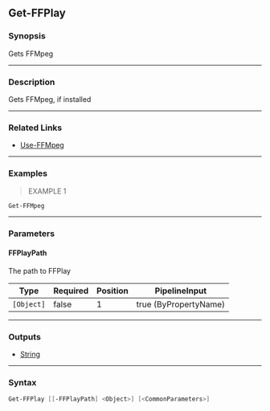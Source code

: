 Get-FFPlay
----------

### Synopsis
Gets FFMpeg

---

### Description

Gets FFMpeg, if installed

---

### Related Links
* [Use-FFMpeg](Use-FFMpeg.md)

---

### Examples
> EXAMPLE 1

```PowerShell
Get-FFMpeg
```

---

### Parameters
#### **FFPlayPath**
The path to FFPlay

|Type      |Required|Position|PipelineInput        |
|----------|--------|--------|---------------------|
|`[Object]`|false   |1       |true (ByPropertyName)|

---

### Outputs
* [String](https://learn.microsoft.com/en-us/dotnet/api/System.String)

---

### Syntax
```PowerShell
Get-FFPlay [[-FFPlayPath] <Object>] [<CommonParameters>]
```
